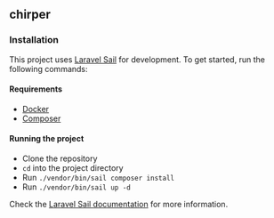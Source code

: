 ## chirper

### Installation
This project uses [Laravel Sail](https://laravel.com/docs/10.x/sail) for development. To get started, run the following commands:

#### Requirements
- [Docker](https://docs.docker.com/get-docker/)
- [Composer](https://getcomposer.org/download/)

#### Running the project
- Clone the repository
- `cd` into the project directory
- Run `./vendor/bin/sail composer install`
- Run `./vendor/bin/sail up -d`

Check the [Laravel Sail documentation](https://laravel.com/docs/10.x/sail) for more information.